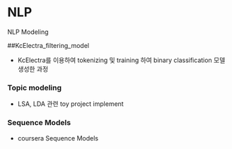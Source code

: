 # NLP
NLP Modeling


##KcElectra_filtering_model
- KcElectra를 이용하여 tokenizing 및 training 하여 binary classification 모델 생성한 과정


### Topic modeling
- LSA, LDA 관련 toy project implement



### Sequence Models
 - coursera Sequence Models 
